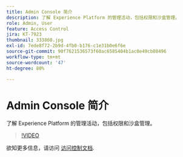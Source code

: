 ```yaml
---
title: Admin Console 简介
description: 了解 Experience Platform 的管理活动，包括权限和沙盒管理。
role: Admin, User
feature: Access Control
jira: KT-7923
thumbnail: 333860.jpg
exl-id: 7ede8f72-2b9d-4fb0-b176-c1e31b0e6f6e
source-git-commit: 90f7621536573f60ac6585404b1ac0e49cb08496
workflow-type: tm+mt
source-wordcount: '47'
ht-degree: 80%

---
```


# Admin Console 简介

了解 Experience Platform 的管理活动，包括权限和沙盒管理。

>[!VIDEO](https://video.tv.adobe.com/v/333860?quality=12&learn=on)

欲知更多信息，请访问 [访问控制文档](https://experienceleague.adobe.com/docs/experience-platform/access-control/home.html?lang=zh-Hans).